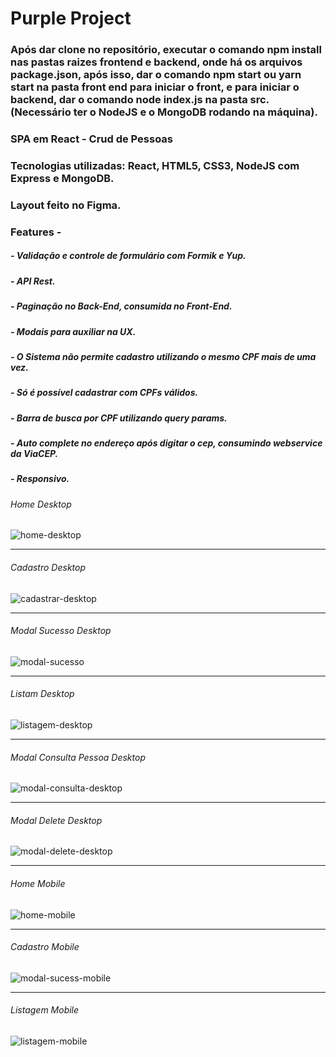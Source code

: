# Purple Project

### Após dar clone no repositório, executar o comando npm install nas pastas raizes frontend e backend, onde há os arquivos package.json, após isso, dar o comando npm start ou yarn start na pasta front end para iniciar o front, e para iniciar o backend, dar o comando node index.js na pasta src. (Necessário ter o NodeJS e o MongoDB rodando na máquina).

### SPA em React - Crud de Pessoas
### Tecnologias utilizadas: React, HTML5, CSS3, NodeJS com Express e MongoDB.
### Layout feito no Figma.

### Features - 

##### - Validação e controle de formulário com Formik e Yup.
##### - API Rest.
##### - Paginação no Back-End, consumida no Front-End.
##### - Modais para auxiliar na UX.
##### - O Sistema não permite cadastro utilizando o mesmo CPF mais de uma vez.
##### - Só é possível cadastrar com CPFs válidos.
##### - Barra de busca por CPF utilizando query params.
##### - Auto complete no endereço após digitar o cep, consumindo webservice da ViaCEP.
##### - Responsivo. 

###### Home Desktop

![home-desktop](https://i.postimg.cc/GpH5KB8T/home-desktop.png)
<hr>

###### Cadastro Desktop

![cadastrar-desktop](https://i.postimg.cc/jSq9W3RX/cadastrar-desktop.png)
<hr>

###### Modal Sucesso Desktop
![modal-sucesso](https://i.postimg.cc/FzjqS2fP/modalsucesso-desktop.png)
<hr>

###### Listam Desktop
![listagem-desktop](https://i.postimg.cc/9FYKQHH0/listagem-desktop.png)
<hr>

###### Modal Consulta Pessoa Desktop
![modal-consulta-desktop](https://i.postimg.cc/htMkpW26/modalconsulta-desktop.png)
<hr>

###### Modal Delete Desktop
![modal-delete-desktop](https://i.postimg.cc/s2NtCPdJ/modaldelete-desktop.png)
<hr>

###### Home Mobile
![home-mobile](https://i.postimg.cc/mDcWPXNq/home-mobile.png)
<hr>

###### Cadastro Mobile 
![modal-sucess-mobile](https://i.postimg.cc/YCpc6qzQ/modalsucesso-mobile.png)
<hr>

###### Listagem Mobile
![listagem-mobile](https://i.postimg.cc/MG38K2RV/listagem-mobile.png)




